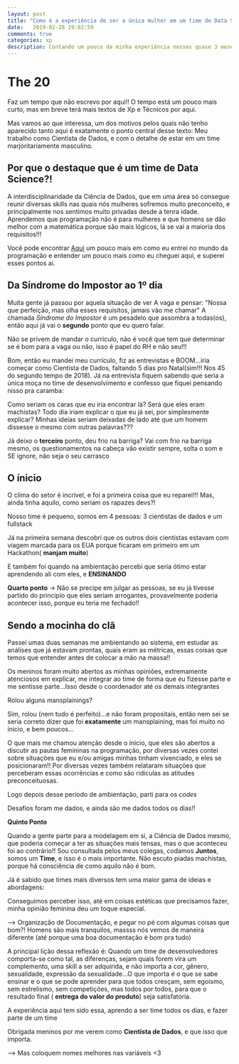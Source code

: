 ```yaml
---
layout: post
title: "Como é a experiência de ser a única mulher em um time de Data Science?"
date:   2019-02-28 19:02:59
comments: true
categories: xp
description: Contando um pouco da minha experiência nesses quase 3 meses como única mulher em um time de Data Science
---
```



# The 20

Faz um tempo que não escrevo por aqui!! O tempo está um pouco mais curto, mas em breve terá mais textos de Xp e Técnicos por aqui.

Mas vamos ao que interessa, um dos motivos pelos quais não tenho aparecido tanto aqui é exatamente o ponto central desse texto: Meu trabalho como Cientista de Dados, e com o detalhe de estar em um time marjoritariamente masculino.

## Por que o destaque que é um time de Data Science?!

A interdisciplinaridade da Ciência de Dados, que em uma área só consegue reunir diversas skills nas quais nós mulheres sofremos muito preconceito, e principalmente nos sentimos muito privadas desde a tenra idade. Aprendemos que programação não é para mulheres e que homens se dão melhor com a matemática porque são mais lógicos, lá se vai a maioria dos requisitos!!!

Você pode encontrar [Aqui](https://http://carolinedantas.com/xp/2018/09/27/dicas.html) um pouco mais em como eu entrei no mundo da programação e entender um pouco mais como eu cheguei aqui, e superei esses pontos ai.

## Da Síndrome do Impostor ao 1º dia

Muita gente já passou por aquela situação de ver A vaga e pensar: "Nossa que perfeição, mas olha esses requisitos, jamais vão me chamar"
A chamada *Síndrome do Impostor* é um pesadelo que assombra a todas(os), então aqui já vai o **segundo** ponto que eu quero falar.

Não se privem de mandar o currículo, não é você que tem que determinar se é bom para a vaga ou não, isso é papel do RH e não seu!!!

Bom, então eu mandei meu currículo, fiz as entrevistas e BOOM...iria começar como Cientista de Dados, faltando 5 dias pro Natal(sim!!! Nos 45 do segundo tempo de 2018). Já na entrevista fiquem sabendo que seria a única moça no time de desenvolvimento e confesso que fiquei pensando nisso pra caramba:

Como seriam os caras que eu iria encontrar lá? Será que eles eram machistas? Todo dia iriam explicar o que eu já sei, por simplesmente explicar? Minhas ideias seriam deixadas de lado até que um homem dissesse o mesmo com outras palavras???

Já deixo o **terceiro** ponto, deu frio na barriga? Vai com frio na barriga mesmo, os questionamentos na cabeça vão existir sempre, solta o som e SE ignore, não seja o seu carrasco

## O ínicio

O clima do setor é incrível, e foi a primeira coisa que eu reparei!!! Mas, ainda tinha aquilo, como seriam os rapazes devs?!

Nosso time é pequeno, somos em 4 pessoas: 3 cientistas de dados e um fullstack

Já na primeira semana descobri que os outros dois cientistas estavam com viagem marcada para os EUA porque ficaram em primeiro em um Hackathon( **manjam muito**)

E também foi quando na ambientação percebi que seria ótimo estar aprendendo ali com eles, e **ENSINANDO**

**Quarto ponto** -> Não se precipe em julgar as pessoas, se eu já tivesse partido do principio que eles seriam arrogantes, provavelmente poderia acontecer isso, porque eu teria me fechado!!

## Sendo a mocinha do clã

Passei umas duas semanas me ambientando ao sistema, em estudar as análises que já estavam prontas, quais eram as métricas, essas coisas que temos que entender antes de colocar a mão na massa!!

Os meninos foram muito abertos as minhas opiniões, extremamente atenciosos em explicar, me integrar ao time de forma que eu fizesse parte e me sentisse parte...Isso desde o coordenador até os demais integrantes

Rolou alguns mansplainings?

Sim, rolou (nem tudo é perfeito)...e não foram propositais, então nem sei se seria correto dizer que foi **exatamente** um mansplaining, mas foi muito no ínicio, e bem poucos...

O que mais me chamou atenção desde o ínicio, que eles são abertos a discutir as pautas femininas na programação, por diversas vezes contei sobre situações que eu e/ou amigas minhas tinham vivenciado, e eles se posicionaram!! Por diversas vezes também relataram situações que perceberam essas ocorrências e como são ridículas as atitudes preconceituosas.

Logo depois desse período de ambientação, parti para os  *codes*

Desafios foram me dados, e ainda são me dados todos os dias!!

**Quinto Ponto**

Quando a gente parte para a modelagem em si, a Ciência de Dados mesmo, que poderia começar a ter as situações mais tensas, mas o que aconteceu foi ao contrário!! Sou consultada pelos meus colegas, codamos **Juntos**, somos um **Time**, e isso é o mais importante. Não escuto piadas machistas, porque há consciência de como aquilo não é bom.

Já é sabido que times mais diversos tem uma maior gama de ideias e abordagens:

Conseguimos perceber isso, até em coisas estéticas que precisamos fazer, minha opinião feminina deu um toque especial.

--> Organização de Documentação, e pegar no pé com algumas coisas que bom?! Homens são mais tranquilos, massss nós vemos de maneira diferente (até porque uma boa documentação é bom pra tudo)


A principal lição dessa reflexão é: Quando um time de desenvolvedores comporta-se como tal, as diferenças, sejam quais forem vira um complemento, uma skill a ser adquirida, e não importa a cor, gênero, sexualidade, expressão da sexualidade...O que importa é o que se sabe ensinar e o que se pode aprender para que todos cresçam, sem egoísmo, sem estrelismo, sem competições, mas todos por todos, para que o resultado final ( **entrega do valor do produto**) seja satisfatória.

A experiência aqui tem sido essa, aprendo a ser time todos os dias, e fazer parte de um time


Obrigada meninos por me verem como **Cientista de Dados**, e que isso que importa.

--> Mas coloquem nomes melhores nas variáveis <3





